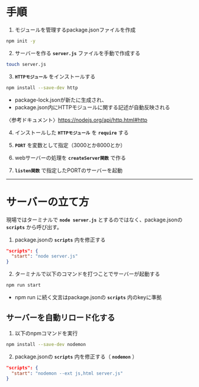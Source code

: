 # 手順
1. モジュールを管理するpackage.jsonファイルを作成
```zsh
npm init -y 
```

2. サーバーを作る
**`server.js`** ファイルを手動で作成する
```zsh
touch server.js
```

3. **`HTTPモジュール`** をインストールする
```zsh
npm install --save-dev http
```
- package-lock.jsonが新たに生成され、
- package.json内にHTTPモジュールに関する記述が自動反映される


〈参考ドキュメント〉https://nodejs.org/api/http.html#http

4. インストールした **`HTTPモジュール`** を **`require`** する

5. **`PORT`** を変数として指定（3000とか8000とか）

6. webサーバーの処理を **`createServer関数`** で作る

7. **`listen関数`** で指定したPORTのサーバーを起動

-----

# サーバーの立て方
現場ではターミナルで **`node server.js`** とするのではなく、package.jsonの **`scripts`** から呼び出す。
1. package.jsonの **`scripts`** 内を修正する
```json
"scripts": {
  "start": "node server.js"
}
```
2. ターミナルで以下のコマンドを打つことでサーバーが起動する
```zsh
npm run start
```
- npm run に続く文言はpackage.jsonの **`scripts`** 内のkeyに準拠

## サーバーを自動リロード化する
1. 以下のnpmコマンドを実行
```zsh
npm install --save-dev nodemon
```
2. package.jsonの **`scripts`** 内を修正する（ **`nodemon`** ）
```json
"scripts": {
  "start": "nodemon --ext js,html server.js"
}
```
